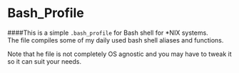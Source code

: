 Bash_Profile
============

####This is a simple `.bash_profile` for Bash shell for *NIX systems.  
The file compiles some of my daily used bash shell aliases and functions.

Note that he file is not completely OS agnostic and you may have to tweak it so it can suit your needs.
